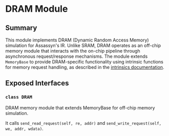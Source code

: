 # DRAM Module

## Summary

This module implements DRAM (Dynamic Random Access Memory) simulation for Assassyn's IR. Unlike SRAM, DRAM operates as an off-chip memory module that interacts with the on-chip pipeline through asynchronous request/response mechanisms. The module extends `MemoryBase` to provide DRAM-specific functionality using intrinsic functions for memory request handling, as described in the [intrinsics documentation](../expr/intrinsic.md).

## Exposed Interfaces

### `class DRAM`

DRAM memory module that extends MemoryBase for off-chip memory simulation.

It calls `send_read_request(self, re, addr)` and `send_write_request(self, we, addr, wdata)`.
